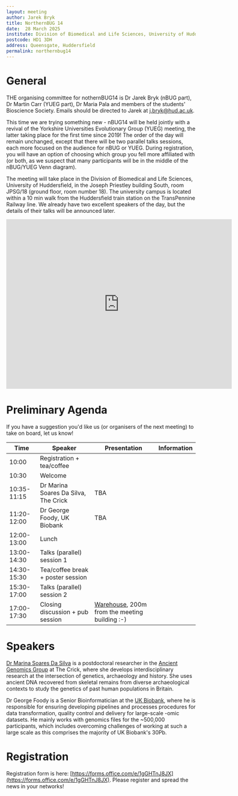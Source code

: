 ```yaml
---
layout: meeting
author: Jarek Bryk
title: NorthernBUG 14
date:  28 March 2025
institute: Division of Biomedical and Life Sciences, University of Huddersfield
postcode: HD1 3DH
address: Queensgate, Huddersfield
permalink: northernbug14
---
```


# General

THE organising committee for nothernBUG14 is Dr Jarek Bryk (nBUG part), Dr Martin Carr (YUEG part), Dr Maria Pala and members of the students' Bioscience Society. Emails should be directed to Jarek at j.bryk@hud.ac.uk.

This time we are trying something new - nBUG14 will be held jointly with a revival of the Yorkshire Universities Evolutionary Group (YUEG) meeting, the latter taking place for the first time since 2019! The order of the day will remain unchanged, except that there will be two parallel talks sessions, each more focused on the audience for nBUG or YUEG. During registration, you will have an option of choosing which group you fell more affiliated with (or both, as we suspect that many participants will be in the middle of the nBUG/YUEG Venn diagram).

The meeting will take place in the Division of Biomedical and Life Sciences, University of Huddersfield, in the Joseph Priestley building South, room JPSG/18 (ground floor, room number 18). The university campus is located within a 10 min walk from the Huddersfield train station on the TransPennine Railway line. We already have two excellent speakers of the day, but the details of their talks will be announced later. 

<iframe src="https://www.google.com/maps/embed?pb=!1m18!1m12!1m3!1d254.7189472544998!2d-1.7793714549217128!3d53.64293718480601!2m3!1f0!2f0!3f0!3m2!1i1024!2i768!4f13.1!3m3!1m2!1s0x0%3A0xe62c355275c8c19e!2zNTPCsDM4JzM0LjYiTiAxwrA0Nic0NS4zIlc!5e0!3m2!1sen!2suk!4v1667813529532!5m2!1sen!2suk" width="600" height="450" style="border:0;" allowfullscreen="" loading="lazy" referrerpolicy="no-referrer-when-downgrade"></iframe>

# Preliminary Agenda

If you have a suggestion you'd like us (or organisers of the next meeting) to take on board, let us know!

| Time          | Speaker | Presentation | Information |
|---------------|---------|--------------|-------------|
| 10:00 | Registration + tea/coffee |  |  |
| 10:30 | Welcome |  |  |
| 10:35-11:15 | Dr Marina Soares Da Silva, The Crick  | TBA |  |
| 11:20-12:00 | Dr George Foody, UK Biobank | TBA |  |
| 12:00-13:00 | Lunch |  |  |
| 13:00-14:30 | Talks (parallel) session 1 |  |  |
| 14:30-15:30 | Tea/coffee break + poster session |  |  |
| 15:30-17:00 | Talks (parallel) session 2 |  |  |
| 17:00-17:30 | Closing discussion + pub session | [Warehouse](https://goo.gl/maps/n1vTZ3ZPC1eXnXaX8), 200m from the meeting building :-) |  |

# Speakers

[Dr Marina Soares Da Silva](https://www.crick.ac.uk/research/find-a-researcher/marina-soares-da-silva) is a postdoctoral researcher in the [Ancient Genomics Group](https://www.crick.ac.uk/research/labs/pontus-skoglund) at The Crick, where she develops interdisciplinary research at the intersection of genetics, archaeology and history. She uses ancient DNA recovered from skeletal remains from diverse archaeological contexts to study the genetics of past human populations in Britain.

Dr George Foody is a Senior Bioinformatician at the [UK Biobank](https://www.ukbiobank.ac.uk), where he is responsible for ensuring developing pipelines and processes procedures for data transformation, quality control and delivery for large-scale -omic datasets. He mainly works with genomics files for the ~500,000 participants, which includes overcoming challenges of working at such a large scale as this comprises the majority of UK Biobank's 30Pb. 

# Registration

Registration form is here: [https://forms.office.com/e/1gGHTnJ8JX](https://forms.office.com/e/1gGHTnJ8JX). Please register and spread the news in your networks!
